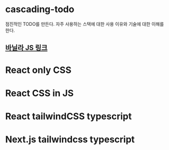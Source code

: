 # cascading-todo
점진적인 TODO를 만든다.
자주 사용하는 스택에 대한 사용 이유와 기술에 대한 이해를 한다.


## [바닐라 JS 링크](https://github.com/dlsxody1/cascading-todo/tree/master/VanilaTodo)

# React only CSS

# React CSS in JS

# React tailwindCSS typescript

# Next.js tailwindcss typescript
